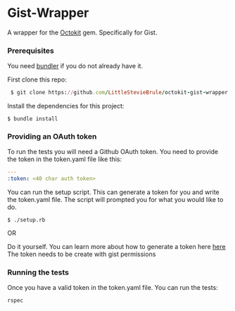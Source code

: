 
# Gist-Wrapper

A wrapper for the [Octokit](https://github.com/octokit/octokit.rb) gem. Specifically for Gist.


### Prerequisites

You need [bundler](http://bundler.io/) if you do not already have it.

First clone this repo:

```ruby
 $ git clone https://github.com/LittleStevieBrule/octokit-gist-wrapper.git
```

Install the dependencies for this project:

```
$ bundle install
```

### Providing an OAuth token

To run the tests you will need a Github OAuth token. You need to provide the token in the token.yaml file like this:

```yaml
---
:token: <40 char auth token>

```

You can run the setup script. This can generate a token for you and write the token.yaml file. The script will prompted you for what you would like to do.

```
$ ./setup.rb
```
OR

Do it yourself.
You can learn more about how to generate a token here [here](https://github.com/octokit/octokit.rb#oauth-access-tokens)
The token needs to be create with gist permissions


### Running the tests

Once you have a valid token in the token.yaml file. You can run the tests:

```
rspec
```
